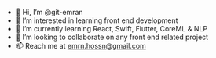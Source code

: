 - 👋 Hi, I’m @git-emran
- 👀 I’m interested in learning front end development
- 🌱 I’m currently learning React, Swift, Flutter, CoreML & NLP
- 💞️ I’m looking to collaborate on any front end related project  
- 📫 Reach me at emrn.hossn@gmail.com

<!---
git-emran/git-emran is a ✨ special ✨ repository because its `README.md` (this file) appears on your GitHub profile.
You can click the Preview link to take a look at your changes.
--->
